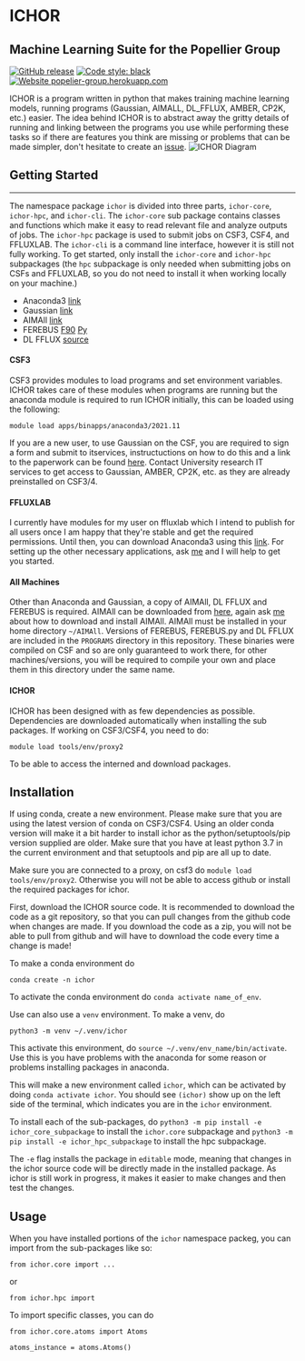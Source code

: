 # ICHOR
## Machine Learning Suite for the Popellier Group

[![GitHub release](https://img.shields.io/badge/release-v2.1-blue)](https://github.com/popelier-group/ICHOR/releases/)
[![Code style: black](https://img.shields.io/badge/code%20style-black-000000.svg)](https://github.com/psf/black)
[![Website popelier-group.herokuapp.com](https://img.shields.io/website-up-down-green-red/http/shields.io.svg)](https://popelier-group.herokuapp.com/docs/ichor/ichor/)

ICHOR is a program written in python that makes training machine learning models, running programs (Gaussian, AIMALL, DL_FFLUX, AMBER, CP2K, etc.) easier. The idea behind ICHOR is to abstract away the gritty details of running and linking between the programs you use while performing these tasks so if there are features you think are missing or problems that can be made simpler, don't hesitate to create an [issue](https://github.com/popelier-group/ICHOR/issues).
![ICHOR Diagram](doc/img/ICHOR-diagram.png?raw=true "ICHOR Diagram")
## Getting Started
---
The namespace package `ichor` is divided into three parts, `ichor-core`, `ichor-hpc`, and `ichor-cli`. The `ichor-core` sub package contains classes and functions which make it easy to read relevant file and analyze outputs of jobs. The `ichor-hpc` package is used to submit jobs on CSF3, CSF4, and FFLUXLAB. The `ichor-cli` is a command line interface, however it is still not fully working. To get started, only install the `ichor-core` and `ichor-hpc` subpackages (the `hpc` subpackage is only needed when submitting jobs on CSFs and FFLUXLAB, so you do not need to install it when working locally on your machine.)

* Anaconda3 [link](https://www.anaconda.com/distribution/#download-section)
* Gaussian  [link](https://gaussian.com/glossary/g09/)
* AIMAll    [link](http://aim.tkgristmill.com/)
* FEREBUS   [F90](https://github.com/popelier-group/FEREBUS) [Py](https://github.com/popelier-group/pyFEREBUS)
* DL FFLUX  [source](https://github.com/popelier-group/DL_POLY)

#### CSF3
CSF3 provides modules to load programs and set environment variables. ICHOR takes care of these modules when programs are running but the anaconda module is required to run ICHOR initially, this can be loaded using the following:
```
module load apps/binapps/anaconda3/2021.11
```
If you are a new user, to use Gaussian on the CSF, you are required to sign a form and submit to itservices, instructuctions on how to do this and a link to the paperwork can be found [here](http://ri.itservices.manchester.ac.uk/csf3/software/applications/gaussian/).
Contact University research IT services to get access to Gaussian, AMBER, CP2K, etc. as they are already preinstalled on CSF3/4.
#### FFLUXLAB
I currently have modules for my user on ffluxlab which I intend to publish for all users once I am happy that they're stable and get the required permissions. Until then, you can download Anaconda3 using this [link](https://repo.anaconda.com/archive/Anaconda3-2019.10-Linux-x86_64.sh). For setting up the other necessary applications, ask [me](https://github.com/MattBurn) and I will help to get you started.
#### All Machines
Other than Anaconda and Gaussian, a copy of AIMAll, DL FFLUX and FEREBUS is required. AIMAll can be downloaded from [here](http://aim.tkgristmill.com/), again ask [me](https://github.com/MattBurn) about how to download and install AIMAll. AIMAll must be installed in your home directory `~/AIMAll`. Versions of FEREBUS, FEREBUS.py and DL FFLUX are included in the `PROGRAMS` directory in this repository. These binaries were compiled on CSF and so are only guaranteed to work there, for other machines/versions, you will be required to compile your own and place them in this directory under the same name.

#### ICHOR
ICHOR has been designed with as few dependencies as possible. Dependencies are downloaded automatically when installing the sub packages.
If working on CSF3/CSF4, you need to do:

```
module load tools/env/proxy2
```

To be able to access the interned and download packages.
## Installation

If using conda, create a new environment. Please make sure that you are using the latest version of conda on CSF3/CSF4.
Using an older conda version will make it a bit harder to install ichor as the python/setuptools/pip version supplied are older.
Make sure that you have at least python 3.7 in the current environment and that setuptools and pip are all up to date.

Make sure you are connected to a proxy, on csf3 do `module load tools/env/proxy2`. Otherwise you will not be able to access github or install the required packages for ichor.

First, download the ICHOR source code. It is recommended to download the code as a git repository, so that you can pull changes from the github code when changes are made. If you download the code as a zip, you will not be able to pull from github and will have to download the code every time a change is made!

To make a conda environment do

```
conda create -n ichor
```

To activate the conda environment do `conda activate name_of_env`.

Use can also use a `venv` environment. To make a venv, do

```
python3 -m venv ~/.venv/ichor
```

This activate this environment, do `source ~/.venv/env_name/bin/activate`. Use this is you have problems with the anaconda for some reason or problems installing packages in anaconda.


This will make a new environment called `ichor`, which can be activated by doing `conda activate ichor`. You should see `(ichor)` show up on the left side of the terminal, which indicates you are in the `ichor` environment.

To install each of the sub-packages, do `python3 -m pip install -e ichor_core_subpackage` to install the `ichor.core` subpackage and `python3 -m pip install -e ichor_hpc_subpackage` to install the hpc subpackage.

The `-e` flag installs the package in `editable` mode, meaning that changes in the ichor source code will be directly made in the installed package. As ichor is still work in progress, it makes it easier to make changes and then test the changes.

## Usage
When you have installed portions of the `ichor` namespace packeg, you can import from the sub-packages like so:

```
from ichor.core import ...
```
or 
```
from ichor.hpc import
```
To import specific classes, you can do

```
from ichor.core.atoms import Atoms

atoms_instance = atoms.Atoms()
```
